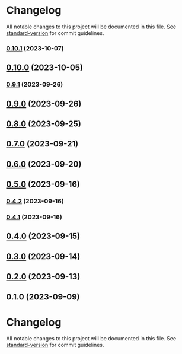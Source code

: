 # Changelog

All notable changes to this project will be documented in this file. See [standard-version](https://github.com/conventional-changelog/standard-version) for commit guidelines.

### [0.10.1](https://github.com/yasirshahzad/heroic-ui-library/compare/v0.10.0...v0.10.1) (2023-10-07)

## [0.10.0](https://github.com/yasirshahzad/heroic-ui-library/compare/v0.9.1...v0.10.0) (2023-10-05)

### [0.9.1](https://github.com/yasirshahzad/heroic-ui-library/compare/v0.9.0...v0.9.1) (2023-09-26)

## [0.9.0](https://github.com/yasirshahzad/heroic-ui-library/compare/v0.8.0...v0.9.0) (2023-09-26)

## [0.8.0](https://github.com/yasirshahzad/heroic-ui-library/compare/v0.7.0...v0.8.0) (2023-09-25)

## [0.7.0](https://github.com/yasirshahzad/heroic-ui-library/compare/v0.6.0...v0.7.0) (2023-09-21)

## [0.6.0](https://github.com/yasirshahzad/heroic-ui-library/compare/v0.5.0...v0.6.0) (2023-09-20)

## [0.5.0](https://github.com/yasirshahzad/heroic-ui-library/compare/v0.4.2...v0.5.0) (2023-09-16)

### [0.4.2](https://github.com/yasirshahzad/heroic-ui-library/compare/v0.4.1...v0.4.2) (2023-09-16)

### [0.4.1](https://github.com/yasirshahzad/heroic-ui-library/compare/v0.4.0...v0.4.1) (2023-09-16)

## [0.4.0](https://github.com/yasirshahzad/heroic-ui-library/compare/v0.3.0...v0.4.0) (2023-09-15)

## [0.3.0](https://github.com/yasirshahzad/heroic-ui-library/compare/v0.2.0...v0.3.0) (2023-09-14)

## [0.2.0](https://github.com/yasirshahzad/heroic-ui-library/compare/v0.1.0...v0.2.0) (2023-09-13)

## 0.1.0 (2023-09-09)

# Changelog

All notable changes to this project will be documented in this file. See [standard-version](https://github.com/conventional-changelog/standard-version) for commit guidelines.
